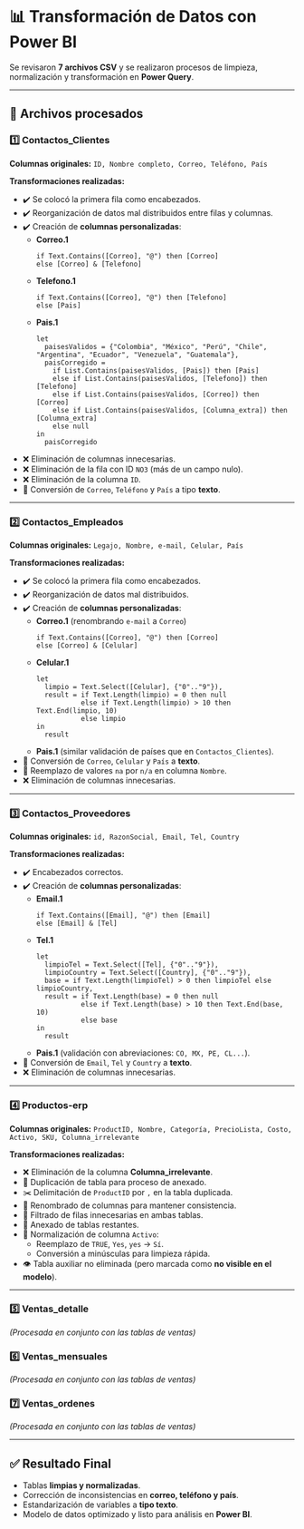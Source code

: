 # 📊 Transformación de Datos con Power BI

Se revisaron **7 archivos CSV** y se realizaron procesos de limpieza, normalización y transformación en **Power Query**.

---

## 📂 Archivos procesados

### 1️⃣ Contactos_Clientes  
**Columnas originales:** `ID, Nombre completo, Correo, Teléfono, País`

**Transformaciones realizadas:**
- ✔️ Se colocó la primera fila como encabezados.  
- ✔️ Reorganización de datos mal distribuidos entre filas y columnas.  
- ✔️ Creación de **columnas personalizadas**:  
  - **Correo.1**  
    ```powerquery
    if Text.Contains([Correo], "@") then [Correo] 
    else [Correo] & [Telefono]
    ```
  - **Telefono.1**  
    ```powerquery
    if Text.Contains([Correo], "@") then [Telefono] 
    else [Pais]
    ```
  - **Pais.1**  
    ```powerquery
    let
      paisesValidos = {"Colombia", "México", "Perú", "Chile", "Argentina", "Ecuador", "Venezuela", "Guatemala"},
      paisCorregido = 
        if List.Contains(paisesValidos, [Pais]) then [Pais]
        else if List.Contains(paisesValidos, [Telefono]) then [Telefono]
        else if List.Contains(paisesValidos, [Correo]) then [Correo]
        else if List.Contains(paisesValidos, [Columna_extra]) then [Columna_extra]
        else null
    in
      paisCorregido
    ```
- ❌ Eliminación de columnas innecesarias.  
- ❌ Eliminación de la fila con ID `NO3` (más de un campo nulo).  
- ❌ Eliminación de la columna `ID`.  
- 🔄 Conversión de `Correo`, `Teléfono` y `País` a tipo **texto**.  

---

### 2️⃣ Contactos_Empleados  
**Columnas originales:** `Legajo, Nombre, e-mail, Celular, País`

**Transformaciones realizadas:**
- ✔️ Se colocó la primera fila como encabezados.  
- ✔️ Reorganización de datos mal distribuidos.  
- ✔️ Creación de **columnas personalizadas**:  
  - **Correo.1** (renombrando `e-mail` a `Correo`)  
    ```powerquery
    if Text.Contains([Correo], "@") then [Correo]
    else [Correo] & [Celular]
    ```
  - **Celular.1**  
    ```powerquery
    let
      limpio = Text.Select([Celular], {"0".."9"}),
      result = if Text.Length(limpio) = 0 then null
               else if Text.Length(limpio) > 10 then Text.End(limpio, 10)
               else limpio
    in
      result
    ```
  - **Pais.1** (similar validación de países que en `Contactos_Clientes`).  
- 🔄 Conversión de `Correo`, `Celular` y `País` a **texto**.  
- 🔄 Reemplazo de valores `na` por `n/a` en columna `Nombre`.  
- ❌ Eliminación de columnas innecesarias.  

---

### 3️⃣ Contactos_Proveedores  
**Columnas originales:** `id, RazonSocial, Email, Tel, Country`

**Transformaciones realizadas:**
- ✔️ Encabezados correctos.  
- ✔️ Creación de **columnas personalizadas**:  
  - **Email.1**  
    ```powerquery
    if Text.Contains([Email], "@") then [Email]
    else [Email] & [Tel]
    ```
  - **Tel.1**  
    ```powerquery
    let
      limpioTel = Text.Select([Tel], {"0".."9"}),
      limpioCountry = Text.Select([Country], {"0".."9"}),
      base = if Text.Length(limpioTel) > 0 then limpioTel else limpioCountry,
      result = if Text.Length(base) = 0 then null
               else if Text.Length(base) > 10 then Text.End(base, 10)
               else base
    in
      result
    ```
  - **Pais.1** (validación con abreviaciones: `CO, MX, PE, CL...`).  
- 🔄 Conversión de `Email`, `Tel` y `Country` a **texto**.  
- ❌ Eliminación de columnas innecesarias.  

---

### 4️⃣ Productos-erp  
**Columnas originales:** `ProductID, Nombre, Categoría, PrecioLista, Costo, Activo, SKU, Columna_irrelevante`

**Transformaciones realizadas:**
- ❌ Eliminación de la columna **Columna_irrelevante**.  
- 📑 Duplicación de tabla para proceso de anexado.  
- ✂️ Delimitación de `ProductID` por `,` en la tabla duplicada.  
- 🔄 Renombrado de columnas para mantener consistencia.  
- 🧹 Filtrado de filas innecesarias en ambas tablas.  
- 📎 Anexado de tablas restantes.  
- 🔄 Normalización de columna `Activo`:  
  - Reemplazo de `TRUE`, `Yes`, `yes` → `Sí`.  
  - Conversión a minúsculas para limpieza rápida.  
- 👁️ Tabla auxiliar no eliminada (pero marcada como **no visible en el modelo**).  

---

### 5️⃣ Ventas_detalle  
*(Procesada en conjunto con las tablas de ventas)*  

### 6️⃣ Ventas_mensuales  
*(Procesada en conjunto con las tablas de ventas)*  

### 7️⃣ Ventas_ordenes  
*(Procesada en conjunto con las tablas de ventas)*  

---

## ✅ Resultado Final
- Tablas **limpias y normalizadas**.  
- Corrección de inconsistencias en **correo, teléfono y país**.  
- Estandarización de variables a **tipo texto**.  
- Modelo de datos optimizado y listo para análisis en **Power BI**.  
